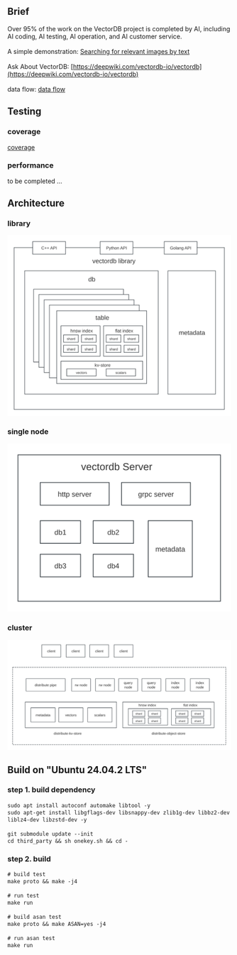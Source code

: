 

## Brief 
Over 95% of the work on the VectorDB project is completed by AI, including AI coding, AI testing, AI operation, and AI customer service.
<br>
<br>
A simple demonstration: [Searching for relevant images by text](http://115.190.11.65/album.html)
<br>
<br>
Ask About VectorDB:
[https://deepwiki.com/vectordb-io/vectordb](https://deepwiki.com/vectordb-io/vectordb)
<br>
<br>
data flow: [data flow](https://github.com/vectordb-io/vectordb/wiki/%E6%95%B0%E6%8D%AE%E6%B5%81)

## Testing
### coverage
[coverage](http://vectordb.io/coverage/report/index.html)

### performance
to be completed ...

## Architecture

### library

![Vector Database Library Architecture](imgs/library.svg)

### single node
![Vector Database Single-Node Architecture](imgs/single-node.svg)

### cluster
![Vector Database Cluster Architecture](imgs/cluster2.svg)

## Build on "Ubuntu 24.04.2 LTS"

### step 1. build dependency
```
sudo apt install autoconf automake libtool -y
sudo apt-get install libgflags-dev libsnappy-dev zlib1g-dev libbz2-dev liblz4-dev libzstd-dev -y

git submodule update --init
cd third_party && sh onekey.sh && cd -
```

### step 2. build
```
# build test
make proto && make -j4

# run test
make run

# build asan test
make proto && make ASAN=yes -j4

# run asan test
make run
```

